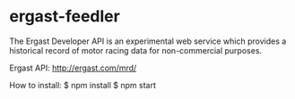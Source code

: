 # ergast-feedler
The Ergast Developer API is an experimental web service which provides a historical record of motor racing data for non-commercial purposes.

Ergast API: http://ergast.com/mrd/

How to install:
$ npm install
$ npm start
